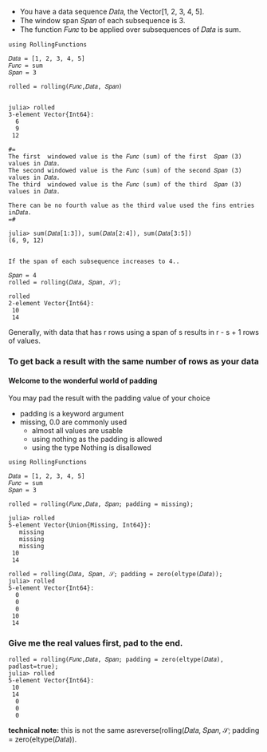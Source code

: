 
- You have a data sequence 𝐷𝑎𝑡𝑎, the Vector[1, 2, 3, 4, 5].
- The window span 𝑆𝑝𝑎𝑛 of each subsequence is 3.
- The function 𝐹𝑢𝑛𝑐 to be applied over subsequences of 𝐷𝑎𝑡𝑎 is sum.

```
using RollingFunctions

𝐷𝑎𝑡𝑎 = [1, 2, 3, 4, 5]
𝐹𝑢𝑛𝑐 = sum
𝑆𝑝𝑎𝑛 = 3

rolled = rolling(𝐹𝑢𝑛𝑐,𝐷𝑎𝑡𝑎, 𝑆𝑝𝑎𝑛)


julia> rolled
3-element Vector{Int64}:
  6
  9
 12

#=
The first  windowed value is the 𝐹𝑢𝑛𝑐 (sum) of the first  𝑆𝑝𝑎𝑛 (3) values in 𝐷𝑎𝑡𝑎.
The second windowed value is the 𝐹𝑢𝑛𝑐 (sum) of the second 𝑆𝑝𝑎𝑛 (3) values in 𝐷𝑎𝑡𝑎.
The third  windowed value is the 𝐹𝑢𝑛𝑐 (sum) of the third  𝑆𝑝𝑎𝑛 (3) values in 𝐷𝑎𝑡𝑎.

There can be no fourth value as the third value used the fins entries in𝐷𝑎𝑡𝑎.
=#

julia> sum(𝐷𝑎𝑡𝑎[1:3]), sum(𝐷𝑎𝑡𝑎[2:4]), sum(𝐷𝑎𝑡𝑎[3:5])
(6, 9, 12)


If the span of each subsequence increases to 4..

𝑆𝑝𝑎𝑛 = 4
rolled = rolling(𝐷𝑎𝑡𝑎, 𝑆𝑝𝑎𝑛, 𝒮);

rolled
2-element Vector{Int64}:
 10
 14
```

Generally, with data that has r rows using a span of s results in r - s + 1 rows of values.


### To get back a result with the same number of rows as your data

#### Welcome to the wonderful world of padding

You may pad the result with the padding value of your choice
- padding is a keyword argument
- missing, 0.0 are commonly used
  - almost all values are usable
  - using nothing as the padding is allowed
  - using the type Nothing is disallowed

```
using RollingFunctions

𝐷𝑎𝑡𝑎 = [1, 2, 3, 4, 5]
𝐹𝑢𝑛𝑐 = sum
𝑆𝑝𝑎𝑛 = 3

rolled = rolling(𝐹𝑢𝑛𝑐,𝐷𝑎𝑡𝑎, 𝑆𝑝𝑎𝑛; padding = missing);

julia> rolled
5-element Vector{Union{Missing, Int64}}:
   missing
   missing
   missing
 10
 14
 
rolled = rolling(𝐷𝑎𝑡𝑎, 𝑆𝑝𝑎𝑛, 𝒮; padding = zero(eltype(𝐷𝑎𝑡𝑎));
julia> rolled
5-element Vector{Int64}:
  0
  0
  0
 10
 14
```

### Give me the real values first, pad to the end.

```
rolled = rolling(𝐹𝑢𝑛𝑐,𝐷𝑎𝑡𝑎, 𝑆𝑝𝑎𝑛; padding = zero(eltype(𝐷𝑎𝑡𝑎), padlast=true);
julia> rolled
5-element Vector{Int64}:
 10
 14
  0
  0
  0
```

**technical note:** this is not the same asreverse(rolling(𝐷𝑎𝑡𝑎, 𝑆𝑝𝑎𝑛, 𝒮; padding = zero(eltype(𝐷𝑎𝑡𝑎)).

